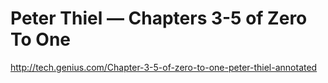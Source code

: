 # Peter Thiel — Chapters 3-5 of Zero To One

http://tech.genius.com/Chapter-3-5-of-zero-to-one-peter-thiel-annotated